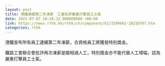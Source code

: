 ```yaml
---
layout: post
title: 港鐵連續第二年凍薪　工會批評嚴重打擊員工士氣
date: 2021-07-07 18:28:32.000000000 +08:00
link: https://news.rthk.hk/rthk/ch/component/k2/1599662-20210707.htm
categories: rthk
---
```


港鐵宣布所有員工連續第二年凍薪，合資格員工將獲發特別獎金。

鐵路工會聯合會批評再次凍薪是變相減人工，特別獎金亦不能代替人工增幅，認為嚴重打擊員工士氣。
